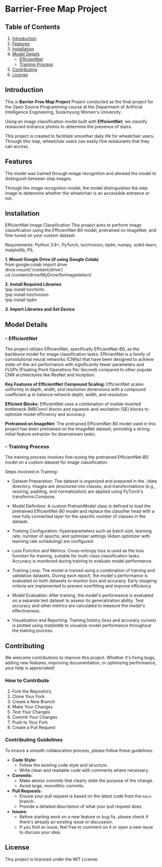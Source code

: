 # Barrier-Free Map Project

## Table of Contents
1. [Introduction](#introduction)
2. [Features](#features)
3. [Installation](#installation)
4. [Model Details](#model-details)
    - [EfficientNet](#efficientnet)
    - [Training Process](#training-process)
5. [Contributing](#contributing)
6. [License](#license)

## Introduction 
This is **Barrier-Free Map Project** Project conducted as the final project for the Open Source Programming course at the Department of Artificial Intelligence Engineering, Sookmyung Women's University.   

Using an image classification model built with **EfficientNet**, we classify restaurant entrance photos to determine the presence of stairs.

This project is created to facilitate smoother daily life for wheelchair users. Through this map, wheelchair users can easily fine restaurants that they can access.

## Features
The model was trained through image recognition and allowed the model to distinguish between step images.

Through the image recognition model, the model distinguishes the step image to determine whether the wheelchair is an accessible entrance or not.

## Installation
EfficientNet Image Classification
This project aims to perform image classification using the EfficientNet-B0 model, pretrained on ImageNet, and fine-tuned on your custom dataset.

Requirements:
Python 3.8+, PyTorch, torchvision, tqdm, numpy, scikit-learn, matplotlib, PIL

**1. Mount Google Drive (if using Google Colab)**
<br>from google.colab import drive
<br>drive.mount('/content/drive')
<br>cd /content/drive/MyDrive/forimagedetect/

**2. Install Required Libraries**
<br>!pip install torchinfo
<br>!pip install torchvision
<br>!pip install tqdm

**3. Import Libraries and Set Device**

## Model Details
### - EfficientNet
The project utilizes EfficientNet, specifically EfficientNet-B0, as the backbone model for image classification tasks. EfficientNet is a family of convolutional neural networks (CNNs) that have been designed to achieve state-of-the-art performance with significantly fewer parameters and FLOPs (Floating Point Operations Per Second) compared to other popular CNN architectures like ResNet and Inception.

**Key Features of EfficientNet**
**Compound Scaling:** EfficientNet scales uniformly in depth, width, and resolution dimensions with a compound coefficient φ to balance network depth, width, and resolution.

**Efficient Blocks:** EfficientNet uses a combination of mobile inverted bottleneck (MBConv) blocks and squeeze-and-excitation (SE) blocks to optimize model efficiency and accuracy.

**Pretrained on ImageNet:** The pretrained EfficientNet-B0 model used in this project has been pretrained on the ImageNet dataset, providing a strong initial feature extractor for downstream tasks.

### - Training Process
The training process involves fine-tuning the pretrained EfficientNet-B0 model on a custom dataset for image classification.

Steps Involved in Training:
- Dataset Preparation:
The dataset is organized and prepared in the ./data directory.
Images are structured into classes, and transformations (e.g., resizing, padding, and normalization) are applied using PyTorch's transforms.Compose.

- Model Definition:
A custom PretrainModel class is defined to load the pretrained EfficientNet-B0 model and replace the classifier head with a new fully connected layer for the specific number of classes in the dataset.

- Training Configuration:
Hyperparameters such as batch size, learning rate, number of epochs, and optimizer settings (Adam optimizer with learning rate scheduling) are configured.

- Loss Function and Metrics:
Cross-entropy loss is used as the loss function for training, suitable for multi-class classification tasks.
Accuracy is monitored during training to evaluate model performance.

- Training Loop:
The model is trained using a combination of training and validation datasets.
During each epoch, the model's performance is evaluated on both datasets to monitor loss and accuracy.
Early stopping criteria are implemented to prevent overfitting and improve efficiency.

- Model Evaluation:
After training, the model's performance is evaluated on a separate test dataset to assess its generalization ability.
Test accuracy and other metrics are calculated to measure the model's effectiveness.

- Visualization and Reporting:
Training history (loss and accuracy curves) is plotted using matplotlib to visualize model performance throughout the training process.

## Contributing
We welcome contributions to improve this project. Whether it's fixing bugs, adding new features, improving documentation, or optimizing performance, your help is appreciated!

### How to Contribute
1. Fork the Repository<br>
2. Clone Your Fork<br>
3. Create a New Branch<br>
4. Make Your Changes<br>
5. Test Your Changes<br>
6. Commit Your Changes<br>
7. Push to Your Fork<br>
8. Create a Pull Request<br>

### Contributing Guidelines
To ensure a smooth collaboration process, please follow these guidelines:
- **Code Style:**
    - Follow the existing code style and structure.
    - Write clean and readable code with comments where necessary.
- **Commits:**
    - Make atomic commits that clearly state the purpose of the change.
    - Avoid large, monolithic commits.
- **Pull Requests:**
    - Ensure your pull request is based on the latest code from the `main` branch.
    - Provide a detailed description of what your pull request does.
- **Issues:**
    - Before starting work on a new feature or bug fix, please check if there's already an existing issue or discussion.
    - If you find an issue, feel free to comment on it or open a new issue to discuss your idea.

## License
This project is licensed under the MIT License.
